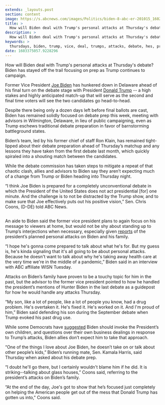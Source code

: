 ```yaml
--- 
extends: _layouts.post 
section: content 
image: https://s.abcnews.com/images/Politics/biden-8-abc-er-201015_1602814151696_hpMain_16x9_992.jpg 
title: > 
  How will Biden deal with Trump's personal attacks at Thursday's debate? 
description: > 
  How will Biden deal with Trump's personal attacks at Thursday's debate?“I think Joe Biden is prepared for a completely unconventional debate in which the President of the United States does not act presidential [for] one minute.And I'm proud of him,” Biden said defending his son during the September debate when Trump evoked his past drug use.While some Democrats have suggested Biden should invoke the President’s own children, and questions over their own business dealings in response to Trump’s attacks, Biden allies don’t expect him to take that approach.It is striking--talking about glass houses,” Coons said, referring to the president’s attacks on Biden’s family. 
keywords: > 
  thursdays, biden, trump, vice, deal, trumps, attacks, debate, hes, presidents, personal, joe, president 
date: 1603375057.9228296 
--- 
```

<div><p>How will Biden deal with Trump's personal attacks at Thursday's debate? Biden has stayed off the trail focusing on prep as Trump continues to campaign.</p><p id="_ap_link_Joe Biden_JoeBiden_">Former Vice President <a href="https://abcnews.go.com/alerts/joe-biden" id="_ap_link_Joe Biden_JoeBiden_" target="_blank">Joe Biden</a> has hunkered down in Delaware ahead of his final turn on the debate stage with President <a href="https://abcnews.go.com/alerts/donald-trump" id="_ap_link_Donald Trump_DonaldTrump_" target="_blank">Donald Trump</a> -- a high stakes and highly anticipated match-up that will serve as the second and final time voters will see the two candidates go head-to-head.</p><p>Despite there being only a dozen days left before final ballots are cast, Biden has remained solidly focused on debate prep this week, meeting with advisors in Wilmington, Delaware, in lieu of public campaigning, even as Trump eschews traditional debate preparation in favor of barnstorming battleground states.</p><p class="Ad incontentTeads incontentTeads--story ad-slot"></p><p>Biden&#8217;s team, led by his former chief of staff Ron Klain, has remained tight-lipped about their debate preparation ahead of Thursday&#8217;s matchup and any lessons they have taken from the first debate last month, which quickly spiraled into a shouting match between the candidates.</p><p>While the debate commission has taken steps to mitigate a repeat of that chaotic clash, allies and advisors to Biden say they aren&#8217;t expecting much of a change from Trump or Biden heading into Thursday night.</p><p>&#8220;I think Joe Biden is prepared for a completely unconventional debate in which the President of the United States does not act presidential [for] one minute. And the challenge is to not be distracted by the Trump show, and to make sure that Joe effectively puts out his positive vision,&#8221; Sen. Chris Coons, (D-DE) told ABC News.</p><p class="ScrollSpy_container"><p></p></p><p class="RatioFrame aspect-ratio--auto"></p><img class="" alt="PHOTO: ABC News hosts a town hall with Democratic presidential nominee and former Vice President Joe Biden, Oct. 15, 2020, in Philadelphia." src="data:image/gif;base64,R0lGODlhAQABAIAAAAAAAP///yH5BAEAAAAALAAAAAABAAEAAAIBRAA7"><p class="Caption__Wrapper"></p><p>An aide to Biden said the former vice president plans to again focus on his message to viewers at home, but would not be shy about standing up to Trump&#8217;s interjections when necessary, especially given <a href="https://www.thedailybeast.com/trump-wants-to-make-the-next-debate-all-about-biden-hunter-biden" target="_blank">reports</a> of the president&#8217;s planned personal attacks on Biden and his family.</p><p>&#8220;I hope he's gonna come prepared to talk about what he's for. But my guess is, he's kinda signaling that it's all going to be about personal attacks. Because he doesn't want to talk about why he's taking away health care at the very time we're in the middle of a pandemic,&#8221; Biden said in an interview with ABC affiliate WISN Tuesday.</p><p>Attacks on Biden&#8217;s family have proven to be a touchy topic for him in the past, but the advisor to the former vice president pointed to how he handled the president&#8217;s mentions of Hunter Biden in the last debate as a guidepost for how he would handle any attacks Thursday.</p><p class="Ad incontentTeads2 incontentTeads2--story ad-slot"></p><p>&#8220;My son, like a lot of people, like a lot of people you know, had a drug problem. He's overtaken it. He's fixed it. He's worked on it. And I'm proud of him,&#8221; Biden said defending his son during the September debate when Trump evoked his past drug use.</p><p>While some Democrats have <a href="https://twitter.com/natashakorecki/status/1318877877186842624" target="_blank">suggested</a> Biden should invoke the President&#8217;s own children, and questions over their own business dealings in response to Trump&#8217;s attacks, Biden allies don&#8217;t expect him to take that approach.</p><p>&#8220;One of the things I love about Joe Biden, he doesn&#8217;t take on or talk about other people&#8217;s kids,&#8221; Biden&#8217;s running mate, Sen. Kamala Harris, said Thursday when asked about his debate prep.</p><p>&#8220;I doubt he'll go there, but I certainly wouldn't blame him if he did. It is striking--talking about glass houses,&#8221; Coons said, referring to the president&#8217;s attacks on Biden&#8217;s family.</p><p>&#8220;At the end of the day, Joe's got to show that he&#8217;s focused just completely on helping the American people get out of the mess that Donald Trump has gotten us into," Coons said.</p></div>
